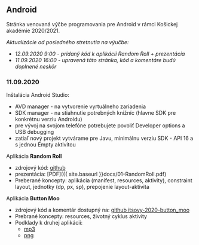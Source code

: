 ## Android 

Stránka venovaná výčbe programovania pre Android v rámci Košickej akadémie 2020/2021.

*Aktualizácie od posledného stretnutia na výučbe:* 
* *12.09.2020 9:00 - pridaný kód k aplikácii Random Roll + prezentácia*
* *11.09.2020 16:00 - upravená táto stránka, kód a komentáre budú doplnené neskôr*

### 11.09.2020
Inštalácia Android Studio:
* AVD manager - na vytvorenie vyrtuálneho zariadenia
* SDK manager - na stiahnutie potrebných knižníc (hlavne SDK pre konkrétnu verziu Androidu)
* pre vývoj na svojom telefóne potrebujete povoliť Developer options a USB debugging
* zatiaľ nový projekt vytvárame pre Javu, minimálnu verziu SDK - API 16 a s jednou Empty aktivitou

Aplikácia **Random Roll**
* zdrojový kód: [github](https://github.com/miroslav-opiela/itsovy-2020-random_roll)
* prezentácia: [PDF]({{ site.baseurl }}docs/01-RandomRoll.pdf)
* Preberané koncepty: aplikácia (manifest, resources, aktivity), constraint layout, jednotky (dp, px, sp), prepojenie layout-aktivita

Aplikácia **Button Moo**
* zdrojový kód a komentár dostupný na: [github itsovy-2020-button_moo](https://github.com/miroslav-opiela/itsovy-2020-button_moo)
* Prebrané koncepty: resources, životný cyklus aktivity
* Podklady k druhej aplikácii:
  * [mp3](https://github.com/miroslav-opiela/vma2018-krava/blob/master/app/src/main/res/raw/cow.mp3) 
  * [png](https://github.com/miroslav-opiela/vma2018-krava/blob/master/app/src/main/res/drawable/cow.png)
